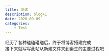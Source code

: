 ```yaml
---
title: 测试
description: blog+1
date: 2020-09-09
categories:
    - Test
---
```


经历了各种磕磕碰碰后，终于将博客搭建完成
<br>
接下来就写写此站从新建文件夹到诞生的主要过程吧